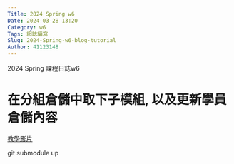 ```yaml
---
Title: 2024 Spring w6
Date: 2024-03-28 13:20
Category: w6
Tags: 網誌編寫
Slug: 2024-Spring-w6-blog-tutorial
Author: 41123148
---
```


2024 Spring 課程日誌w6

<!-- PELICAN_END_SUMMARY -->

# 在分組倉儲中取下子模組, 以及更新學員倉儲內容

[教學影片]

git submodule up




[教學影片]:https://mde.tw/cd2024/blog/2024-cd-2a-w6.html
